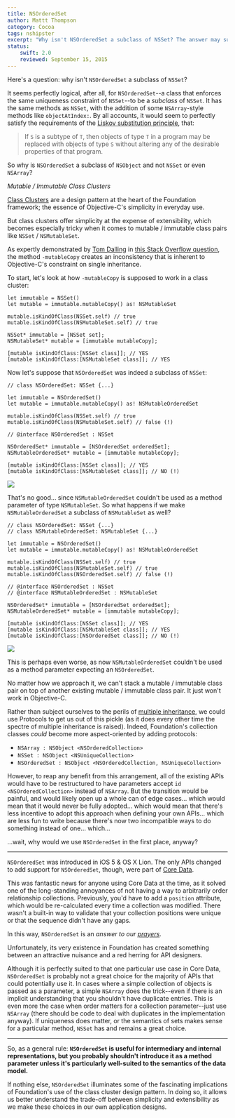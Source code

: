 ```yaml
---
title: NSOrderedSet
author: Mattt Thompson
category: Cocoa
tags: nshipster
excerpt: "Why isn't NSOrderedSet a subclass of NSSet? The answer may surprise you."
status:
    swift: 2.0
    reviewed: September 15, 2015
---
```


Here's a question: why isn't `NSOrderedSet` a subclass of `NSSet`?

It seems perfectly logical, after all, for `NSOrderedSet`--a class that enforces the same uniqueness constraint of `NSSet`--to be a _subclass_ of `NSSet`. It has the same methods as `NSSet`, with the addition of some `NSArray`-style methods like `objectAtIndex:`. By all accounts, it would seem to perfectly satisfy the requirements of the [Liskov substitution principle](http://en.wikipedia.org/wiki/Liskov_substitution_principle), that:

> If `S` is a subtype of `T`, then objects of type `T` in a program may be replaced with objects of type `S` without altering any of the desirable properties of that program.

So why is `NSOrderedSet` a subclass of `NSObject` and not `NSSet` or even `NSArray`?

_Mutable / Immutable Class Clusters_

[Class Clusters](https://developer.apple.com/library/content/documentation/General/Conceptual/DevPedia-CocoaCore/ClassCluster.html) are a design pattern at the heart of the Foundation framework; the essence of Objective-C's simplicity in everyday use.

But class clusters offer simplicity at the expense of extensibility, which becomes especially tricky when it comes to mutable / immutable class pairs like `NSSet` / `NSMutableSet`.

As expertly demonstrated by [Tom Dalling](http://tomdalling.com) in [this Stack Overflow question](http://stackoverflow.com/questions/11278995/why-doesnt-nsorderedset-inherit-from-nsset), the method `-mutableCopy` creates an inconsistency that is inherent to Objective-C's constraint on single inheritance.

To start, let's look at how `-mutableCopy` is supposed to work in a class cluster:

~~~{swift}
let immutable = NSSet()
let mutable = immutable.mutableCopy() as! NSMutableSet

mutable.isKindOfClass(NSSet.self) // true
mutable.isKindOfClass(NSMutableSet.self) // true
~~~

~~~{objective-c}
NSSet* immutable = [NSSet set];
NSMutableSet* mutable = [immutable mutableCopy];

[mutable isKindOfClass:[NSSet class]]; // YES
[mutable isKindOfClass:[NSMutableSet class]]; // YES
~~~

Now let's suppose that `NSOrderedSet` was indeed a subclass of `NSSet`:

~~~{swift}
// class NSOrderedSet: NSSet {...}

let immutable = NSOrderedSet()
let mutable = immutable.mutableCopy() as! NSMutableOrderedSet

mutable.isKindOfClass(NSSet.self) // true
mutable.isKindOfClass(NSMutableSet.self) // false (!)
~~~

~~~{objective-c}
// @interface NSOrderedSet : NSSet

NSOrderedSet* immutable = [NSOrderedSet orderedSet];
NSMutableOrderedSet* mutable = [immutable mutableCopy];

[mutable isKindOfClass:[NSSet class]]; // YES
[mutable isKindOfClass:[NSMutableSet class]]; // NO (!)
~~~

<img src="{{ site.asseturl }}/nsorderedset-case-1.svg" />

That's no good... since `NSMutableOrderedSet` couldn't be used as a method parameter of type `NSMutableSet`. So what happens if we make `NSMutableOrderedSet` a subclass of `NSMutableSet` as well?

~~~{swift}
// class NSOrderedSet: NSSet {...}
// class NSMutableOrderedSet: NSMutableSet {...}

let immutable = NSOrderedSet()
let mutable = immutable.mutableCopy() as! NSMutableOrderedSet

mutable.isKindOfClass(NSSet.self) // true
mutable.isKindOfClass(NSMutableSet.self) // true
mutable.isKindOfClass(NSOrderedSet.self) // false (!)
~~~

~~~{objective-c}
// @interface NSOrderedSet : NSSet
// @interface NSMutableOrderedSet : NSMutableSet

NSOrderedSet* immutable = [NSOrderedSet orderedSet];
NSMutableOrderedSet* mutable = [immutable mutableCopy];

[mutable isKindOfClass:[NSSet class]]; // YES
[mutable isKindOfClass:[NSMutableSet class]]; // YES
[mutable isKindOfClass:[NSOrderedSet class]]; // NO (!)
~~~

<img src="{{ site.asseturl }}/nsorderedset-case-2.svg" />

This is perhaps even worse, as now `NSMutableOrderedSet` couldn't be used as a method parameter expecting an `NSOrderedSet`.

No matter how we approach it, we can't stack a mutable / immutable class pair on top of another existing mutable / immutable class pair. It just won't work in Objective-C.

Rather than subject ourselves to the perils of [multiple inheritance](http://en.wikipedia.org/wiki/Multiple_inheritance), we could use Protocols to get us out of this pickle (as it does every other time the spectre of multiple inheritance is raised). Indeed, Foundation's collection classes _could_ become more aspect-oriented by adding protocols:

* `NSArray : NSObject <NSOrderedCollection>`
* `NSSet : NSObject <NSUniqueCollection>`
* `NSOrderedSet : NSObject <NSOrderedCollection, NSUniqueCollection>`

However, to reap any benefit from this arrangement, all of the existing APIs would have to be restructured to have parameters accept `id <NSOrderedCollection>` instead of `NSArray`. But the transition would be painful, and would likely open up a whole can of edge cases... which would mean that it would never be fully adopted... which would mean that there's less incentive to adopt this approach when defining your own APIs... which are less fun to write because there's now two incompatible ways to do something instead of one... which...

...wait, why would we use `NSOrderedSet` in the first place, anyway?

---

`NSOrderedSet` was introduced in iOS 5 & OS X Lion. The only APIs changed to add support for `NSOrderedSet`, though, were part of [Core Data](http://developer.apple.com/library/mac/#releasenotes/DataManagement/RN-CoreData/_index.html).

This was fantastic news for anyone using Core Data at the time, as it solved one of the long-standing annoyances of not having a way to arbitrarily order relationship collections. Previously, you'd have to add a `position` attribute, which would be re-calculated every time a collection was modified. There wasn't a built-in way to validate that your collection positions were unique or that the sequence didn't have any gaps.

In this way, `NSOrderedSet` is an _answer to our [prayers](http://bugreport.apple.com/)_.

Unfortunately, its very existence in Foundation has created something between an attractive nuisance and a red herring for API designers.

Although it is perfectly suited to that one particular use case in Core Data, `NSOrderedSet` is probably not a great choice for the majority of APIs that could potentially use it. In cases where a simple collection of objects is passed as a parameter, a simple `NSArray` does the trick--even if there is an implicit understanding that you shouldn't have duplicate entries. This is even more the case when order matters for a collection parameter--just use `NSArray` (there should be code to deal with duplicates in the implementation anyway). If uniqueness does matter, or the semantics of sets makes sense for a particular method, `NSSet` has and remains a great choice.

---

So, as a general rule: **`NSOrderedSet` is useful for intermediary and internal representations, but you probably shouldn't introduce it as a method parameter unless it's particularly well-suited to the semantics of the data model.**

If nothing else, `NSOrderedSet` illuminates some of the fascinating implications of Foundation's use of the class cluster design pattern. In doing so, it allows us better understand the trade-off between simplicity and extensibility as we make these choices in our own application designs.
